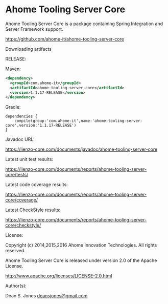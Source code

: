 Ahome Tooling Server Core
======

Ahome Tooling Server Core is a package containing Spring Integration and Server Framework support.

https://github.com/ahome-it/ahome-tooling-server-core

Downloading artifacts

RELEASE:

Maven:
```xml
<dependency>
  <groupId>com.ahome-it</groupId>
  <artifactId>ahome-tooling-server-core</artifactId>
  <version>1.1.17-RELEASE</version>
</dependency>
```
Gradle:
```
dependencies {
    compile(group:'com.ahome-it',name:'ahome-tooling-server-core',version:'1.1.17-RELEASE')
}
```
Javadoc URL:

https://lienzo-core.com/documents/javadoc/ahome-tooling-server-core

Latest unit test results:

https://lienzo-core.com/documents/reports/ahome-tooling-server-core/tests/

Latest code coverage results:

https://lienzo-core.com/documents/reports/ahome-tooling-server-core/coverage/

Latest CheckStyle results:

https://lienzo-core.com/documents/reports/ahome-tooling-server-core/checkstyle/

License:

Copyright (c) 2014,2015,2016 Ahome Innovation Technologies. All rights reserved.

Ahome Tooling Server Core is released under version 2.0 of the Apache License.

http://www.apache.org/licenses/LICENSE-2.0.html

Author(s):

Dean S. Jones
deansjones@gmail.com